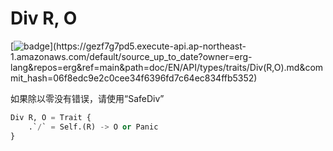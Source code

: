 # Div R, O

[![badge](https://img.shields.io/endpoint.svg?url=https%3A%2F%2Fgezf7g7pd5.execute-api.ap-northeast-1.amazonaws.com%2Fdefault%2Fsource_up_to_date%3Fowner%3Derg-lang%26repos%3Derg%26ref%3Dmain%26path%3Ddoc/EN/API/types/traits/Div(R,O).md%26commit_hash%3D06f8edc9e2c0cee34f6396fd7c64ec834ffb5352)](https://gezf7g7pd5.execute-api.ap-northeast-1.amazonaws.com/default/source_up_to_date?owner=erg-lang&repos=erg&ref=main&path=doc/EN/API/types/traits/Div(R,O).md&commit_hash=06f8edc9e2c0cee34f6396fd7c64ec834ffb5352)

如果除以零没有错误，请使用“SafeDiv”

```python
Div R, O = Trait {
    .`/` = Self.(R) -> O or Panic
}
```
